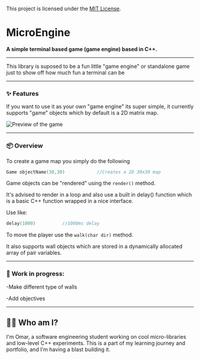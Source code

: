 This project is licensed under the [MIT License](LICENSE).
# MicroEngine
**A simple terminal based game (game engine) based in C++.**

---

This library is suposed to be a fun little "game engine" or standalone game just to show off how much fun a terminal can be

---

### ✨ Features

If you want to use it as your own "game engine" its super simple, it currently 
supports "game" objects which by default is a 2D matrix map.

![Preview of the game](imgs/screenshot.png)

---

### 📦 Overview

To create a game map you simply do the following 

```cpp
Game objectName(30,30)            //Creates a 2D 30x30 map 
```
Game objects can be "rendered" using the ```render()``` method.

It's advised to render in a loop and also use a built in delay() function
which is a basic C++ function wrapped in a nice interface. 

Use like:

```cpp
delay(1000)          //1000ms delay
```

To move the player use the  ``` walk(char dir) ``` method.

It also supports wall objects which are stored in a dynamically allocated array of pair variables.


---

### 🚧 Work in progress:

-Make different type of walls

-Add objectives

---

## 🙋‍♂️ Who am I?

I'm Omar, a software engineering student working on cool micro-libraries
and low-level C++ experiments. This is a part of my learning journey and
portfolio, and I'm having a blast building it.
